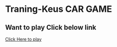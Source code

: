# Traning-Keus CAR GAME
## Want to play Click below link
<a href="https://rohits-keus.github.io/Traning-Keus/">Click Here to play<a>
